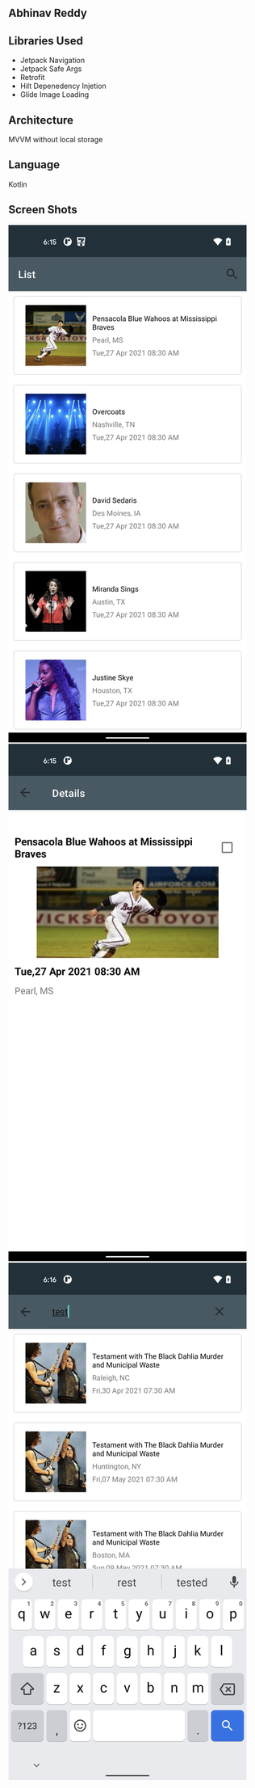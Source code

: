 ## Abhinav Reddy

## Libraries Used
- Jetpack Navigation
- Jetpack Safe Args
- Retrofit
- Hilt Depenedency Injetion
- Glide Image Loading

## Architecture
MVVM without local storage

## Language
Kotlin

## Screen Shots
![List Screen](./images/List_Screen.png)
![Detail Screen](./images/Details_Screen.png)
![Search Screen](./images/Search_Screen.png)

